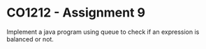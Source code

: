 # CO1212 - Assignment 9

Implement a java program using queue to check if an expression is balanced or not.